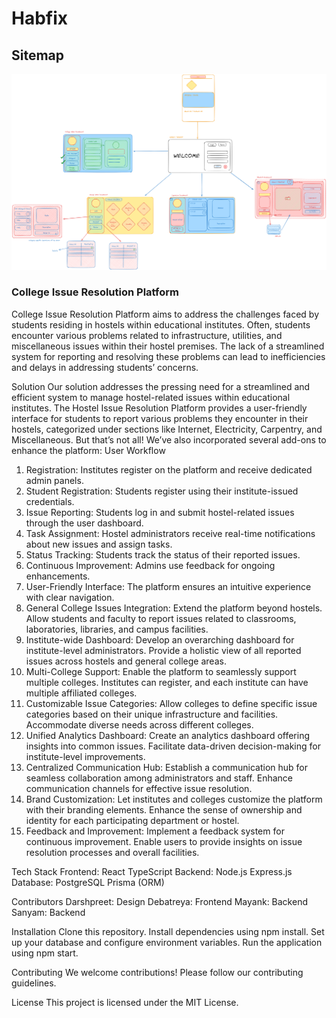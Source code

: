 # Habfix
## Sitemap
<img src="./sitemap.png" />

### College Issue Resolution Platform
College Issue Resolution Platform aims to address the challenges faced by students residing in hostels within educational institutes. Often, students encounter various problems related to infrastructure, utilities, and miscellaneous issues within their hostel premises. The lack of a streamlined system for reporting and resolving these problems can lead to inefficiencies and delays in addressing students’ concerns.

Solution
Our solution addresses the pressing need for a streamlined and efficient system to manage hostel-related issues within educational institutes. The Hostel Issue Resolution Platform provides a user-friendly interface for students to report various problems they encounter in their hostels, categorized under sections like Internet, Electricity, Carpentry, and Miscellaneous. But that’s not all! We’ve also incorporated several add-ons to enhance the platform:
User Workflow
1. Registration: Institutes register on the platform and receive dedicated admin panels.
2. Student Registration: Students register using their institute-issued credentials.
3. Issue Reporting: Students log in and submit hostel-related issues through the user dashboard.
4. Task Assignment: Hostel administrators receive real-time notifications about new issues and assign tasks.
5. Status Tracking: Students track the status of their reported issues.
6. Continuous Improvement: Admins use feedback for ongoing enhancements.
7. User-Friendly Interface: The platform ensures an intuitive experience with clear navigation.
8. General College Issues Integration:
Extend the platform beyond hostels.
Allow students and faculty to report issues related to classrooms, laboratories, libraries, and campus facilities.
9. Institute-wide Dashboard:
Develop an overarching dashboard for institute-level administrators.
Provide a holistic view of all reported issues across hostels and general college areas.
10. Multi-College Support:
Enable the platform to seamlessly support multiple colleges.
Institutes can register, and each institute can have multiple affiliated colleges.
11. Customizable Issue Categories:
Allow colleges to define specific issue categories based on their unique infrastructure and facilities.
Accommodate diverse needs across different colleges.
12. Unified Analytics Dashboard:
Create an analytics dashboard offering insights into common issues.
Facilitate data-driven decision-making for institute-level improvements.
13. Centralized Communication Hub:
Establish a communication hub for seamless collaboration among administrators and staff.
Enhance communication channels for effective issue resolution.
14. Brand Customization:
Let institutes and colleges customize the platform with their branding elements.
Enhance the sense of ownership and identity for each participating department or hostel.
15. Feedback and Improvement:
Implement a feedback system for continuous improvement.
Enable users to provide insights on issue resolution processes and overall facilities.

Tech Stack
Frontend:
React
TypeScript
Backend:
Node.js
Express.js
Database:
PostgreSQL
Prisma (ORM)

Contributors
Darshpreet: Design
Debatreya: Frontend
Mayank: Backend
Sanyam: Backend

Installation
Clone this repository.
Install dependencies using npm install.
Set up your database and configure environment variables.
Run the application using npm start.

Contributing
We welcome contributions! Please follow our contributing guidelines.

License
This project is licensed under the MIT License.
